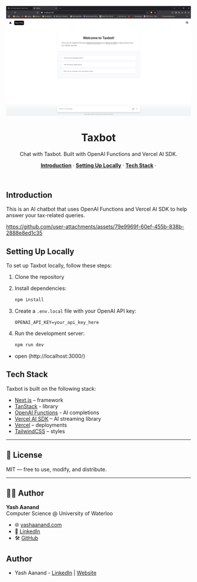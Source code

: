 
  <img alt="Chat with Taxbot." src="/app/opengraph-image.png">
  <h1 align="center">Taxbot</h1>


<p align="center">
  Chat with Taxbot. Built with OpenAI Functions and Vercel AI SDK. 
</p>

<p align="center">
  <a href="#introduction"><strong>Introduction</strong></a> ·
  <a href="#setting-up-locally"><strong>Setting Up Locally</strong></a> ·
  <a href="#tech-stack"><strong>Tech Stack</strong></a> ·
</p>
<br/>

## Introduction

This is an AI chatbot that uses OpenAI Functions and Vercel AI SDK to help answer your tax-related queries.


https://github.com/user-attachments/assets/79e9969f-60ef-455b-838b-2888e8ed1c35


## Setting Up Locally

To set up Taxbot locally, follow these steps:

1. Clone the repository

2. Install dependencies:
   ```bash
   npm install
   ```
3. Create a `.env.local` file with your OpenAI API key:
   ```
   OPENAI_API_KEY=your_api_key_here
   ```
4. Run the development server:
   ```bash
   npm run dev
   ```

- open (http://localhost:3000/)

## Tech Stack

Taxbot is built on the following stack:

- [Next.js](https://nextjs.org/) – framework
- [TanStack](https://tanstack.com/) - library
- [OpenAI Functions](https://platform.openai.com/docs/guides/gpt/function-calling) - AI completions
- [Vercel AI SDK](https://sdk.vercel.ai/docs) – AI streaming library
- [Vercel](https://vercel.com) – deployments
- [TailwindCSS](https://tailwindcss.com/) – styles

---

## 🔐 License

MIT — free to use, modify, and distribute.

---

## 👨‍💻 Author

**Yash Aanand**  
Computer Science @ University of Waterloo  

- 🌐 [yashaanand.com](https://yashaanand.com)
- 💼 [LinkedIn](https://www.linkedin.com/in/yash-aanand/)
- 🛠️ [GitHub](https://github.com/Yash-Aanand)


## Author

- Yash Aanand - [LinkedIn](https://www.linkedin.com/in/yash-aanand-35192b273/) | [Website](https://yashaanand.com/)
